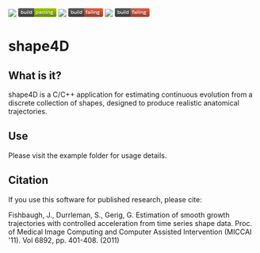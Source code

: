 <img src="https://pcklub.sk/wp-includes/images/services/linux.png" width="18">    <img src="https://github.com/travis-ci/travis-api/blob/master/public/images/result/passing.png">    <img src="http://cdn.osxdaily.com/wp-content/uploads/2010/10/giant-apple-logo-bw.png" width="18">   <img src="https://github.com/travis-ci/travis-api/blob/master/public/images/result/failing.png">   <img src="http://img.freepik.com/icones-gratuites/logo-windows_318-1544.jpg" width="24">    <img src="https://github.com/travis-ci/travis-api/blob/master/public/images/result/failing.png">

shape4D
==================

## What is it?

shape4D is a C/C++ application for estimating continuous evolution from a discrete collection of shapes, designed to produce realistic anatomical trajectories.

## Use
Please visit the example folder for usage details.

## Citation

If you use this software for published research, please cite:

Fishbaugh, J., Durrleman, S., Gerig, G. Estimation of smooth growth trajectories with controlled acceleration from time series shape data. Proc. of Medical Image Computing and Computer Assisted Intervention (MICCAI '11). Vol 6892, pp. 401-408. (2011) 

